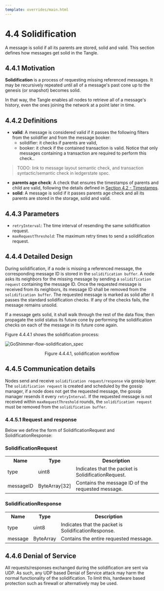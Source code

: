 ```yaml
---
template: overrides/main.html
---
```

# 4.4 Solidification
A message is solid if all its parents are stored, solid and valid. This section defines how messages get solid in the Tangle.

## 4.4.1 Motivation
**Solidification** is a process of requesting missing referenced messages. It may be recursively repeated until all of a message's past cone up to the genesis (or snapshot) becomes solid.

In that way, the Tangle enables all nodes to retrieve all of a message's history, even the ones joining the network at a point later in time.

## 4.4.2 Definitions
* **valid**: A message is considered valid if it passes the following filters from the solidifier and from the message booker:
    * solidifier: it checks if parents are valid,
    * booker: it check if the contained transaction is valid. Notice that only messages containing a transaction are required to perform this check..
> TODO: link to message layout semantic check, and transaction syntactic/semantic check in ledgerstate spec.
* **parents age check**: A check that ensures the timestamps of parents and child are valid, following the details defined in [Section 4.2 - Timestamps](./4.2%20Timestamps.md).
* **solid**: A message is solid if it passes parents age check and all its parents are stored in the storage, solid and valid.

## 4.4.3 Parameters 
* `retryInterval`: The time interval of resending the same solidification request.
* `maxRequestThreshold`: The maximum retry times to send a solidification request.

## 4.4.4 Detailed Design
During solidification, if a node is missing a referenced message, the corresponding message ID is stored in the `solidification buffer`. A node asks its neighbors for the missing message by sending a `solidification request` containing the message ID. Once the requested message is received from its neighbors, its message ID shall be removed from the `solidification buffer`. The requested message is marked as solid after it passes the standard solidification checks. If any of the checks fails, the message remains unsolid. 

If a message gets solid, it shall walk through the rest of the data flow, then propagate the solid status its future cone by performing the solidification checks on each of the message in its future cone again.

Figure 4.4.4.1 shows the solidification process:

![GoShimmer-flow-solidification_spec](https://user-images.githubusercontent.com/11289354/117009286-28333200-ad1e-11eb-8d0d-186c8d8ce373.png)
<p style="text-align: center;">
    Figure 4.4.4.1, solidification workflow
</p>


## 4.4.5 Communication details
Nodes send and receive `solidification request/response` via gossip layer. The `solidification request` is created and scheduled by the gossip manager, if a node does not get the requested message, the gossip manager resends it every `retryInterval`. If the requested message is not received within `maxRequestThreshold` rounds, the `solidification request` must be removed from the `solidification buffer`.

### 4.4.5.1 Request and response
Below we define the form of SolidificationRequest and SolidificationResponse: 

### SolidificationRequest
<table>
     <tr>
         <th>Name</th>
         <th>Type</th>
         <th>Description</th>
     </tr>
     <tr>
         <td>type</td>
         <td>uint8</td>
         <td>Indicates that the packet is SolidificationRequest.</td>
     </tr>
     <tr>
         <td>messageID</td>
         <td>ByteArray[32]</td>
         <td>Contains the message ID of the requested message.</td>
     </tr>
 </table>

### SolidificationResponse
<table>
     <tr>
         <th>Name</th>
         <th>Type</th>
         <th>Description</th>
     </tr>
     <tr>
         <td>type</td>
         <td>uint8</td>
         <td>Indicates that the packet is SolidificationResponse.</td>
     </tr>
     <tr>
         <td>message</td>
         <td>ByteArray</td>
         <td>Contains the entire requested message.</td>
     </tr>
 </table>


## 4.4.6 Denial of Service

All requests/responses exchanged during the solidification are sent via UDP. As such, any UDP based Denial of Service attack may harm the normal functionality of the solidification. To limit this, hardware based protection such as firewall or alternatively may be used.
